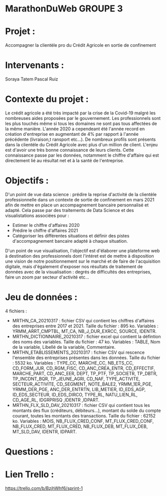 # MarathonDuWeb GROUPE 3

# Projet : 
Accompagner la clientèle pro du Crédit Agricole en sortie de confinement

# Intervenants : 
Soraya Tatem
Pascal Ruiz

# Contexte du projet : 
Le crédit agricole a été très impacté par la crise de la Covid-19 malgré les nombreuses aides proposées par le gouvernement. Les professionnels sont les plus touchés même si tous les domaines ne sont pas tous affectées de la même manière. L'année 2020 a cependeant été l'année record en création d'entreprise en augmentant de 4% par rapport à l'année précédente (livraison,t ransport etc...).
De nombreux profils sont présents dans la clientèle du Crédit Agricole avec plus d'un million de client. L'enjeu est d'avoir une très bonne connaissance de leurs clients. Cette connaissance passe par les données, notamment le chiffre d'affaire qui est directement lié au résultat net et à la santé de l'entreprise. 

# Objectifs : 
D'un point de vue data science : prédire la reprise d'activité de la clientèle professionnelle dans un contexte de sortie de confinement en mars 2021 afin de mettre en place un accompagnement bancaire personnalisé et adapté. Cela passe par des traitements de Data Science et des visualistations associées pour :
- Estimer le chiffre d'affaires 2020
- Prédire le chiffre d'affaires 2021
- Catégoriser les différentes situations et définir des pistes d'accompagnement bancaire adapté à chaque situation. 

D'un point de vue visualisation, l'objectif est d'élaborer une plateforme web à destination des professionnels dont l'intéret est de mettre à disposition une vision de notre positionnement sur le marché et de faire de l'acquisition digitale, mais d'également d'exposer nos résultats de traitement de données avec de la visualisation : degrés de difficultés des entreprises, faire un zoom par secteur d'activité etc... 

# Jeu de données : 
4 fichiers :
- MRTHN_CA_20210317 : fichier CSV qui contient les chiffres d'affaires des entreprises entre 2017 et 2021. Taille du fichier : 895 ko. Variables : YRMM_ARRT_CMPTBL, MT_CA, NB_J_DUR_EXRCC, SOURCE, IDENTR.
- MRTHN_DICTIONNAIRE_20210317 : fichier excel qui contient la défintion des noms des variables. Taille du fichier : 47 ko. Variables : TABLE, Nom de la variable, Libellé de la variable, Commentaire.
- MRTHN_ETABLISSEMENTS_20210317 : fichier CSV qui rescence l'ensemble des entreprises présentes dans les données. Taille du fichier : 5532 ko. Variables : TYPE_CC, MARCHE_CC, NB_ETS_CC, CD_FORM_JUR, CD_RGM_FISC, CD_ANC_CREA_ENTR, CD_EFFECTIF, MARCHE_PART, CD_ANC_EER, DEPT, TP_PTF, TP_SOCIETR, TP_DBTR, TP_INCDNT_BQR, TP_JEUNE_AGRI, CD_NAF, TYPE_ACTIVITE, SECTEUR_ACTIVITE, CD_SEGMENT, NOTE_BALE2, YRMM_1ER_PGE, YRMM_DER_PGE, ANC_DER_ENTRTN, LIB_METIER, ID_EDS_AGP, ID_EDS_SECTEUR, ID_EDS_DIRCO, TYPE_RL, NATU_LIEN_RL, CD_AGE_RL, IDGRPRISQ ,IDENTR ,IDPART.
- MRTHN_FLX_SLD_DAV_20210317 : fichier CSV qui contient tous les montants des flux (créditeurs, débiteurs...), montant du solde du compte courant, toutes les montants des transactions. Taille du fichier : 62152 ko. Variables : MOIS, NB_FLUX_CRED_CONF, MT_FLUX_CRED_CONF, NB_FLUX_CRED, MT_FLUX_CRED, NB_FLUX_DEB, MT_FLUX_DEB, MT_SLD_DAV, IDENTR, IDPART.

# Questions : 



# Lien Trello : 
https://trello.com/b/BzjhWhf6/sprint-1

